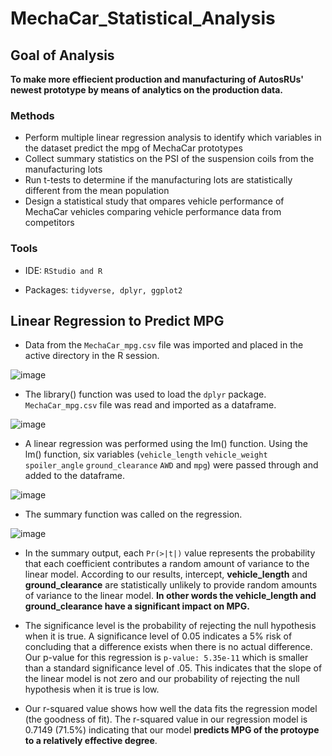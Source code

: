 # MechaCar_Statistical_Analysis
## Goal of Analysis
**To make more effiecient production and manufacturing of AutosRUs' newest prototype by means of analytics on the production data.**
### Methods
* Perform multiple linear regression analysis to identify which variables in the dataset predict the mpg of MechaCar prototypes
* Collect summary statistics on the PSI of the suspension coils from the manufacturing lots
* Run t-tests to determine if the manufacturing lots are statistically different from the mean population
* Design a statistical study that ompares vehicle performance of MechaCar vehicles comparing vehicle performance data from competitors
### Tools
* IDE: `RStudio and R`

* Packages: `tidyverse, dplyr, ggplot2`

## Linear Regression to Predict MPG
* Data from the `MechaCar_mpg.csv` file was imported and placed in the active directory in the R session.


![image](https://user-images.githubusercontent.com/103383489/189496172-8828a7f9-088b-4945-b659-1f948120953f.png)

* The library() function was used to load the `dplyr` package. `MechaCar_mpg.csv` file was read and imported as a dataframe.

![image](https://user-images.githubusercontent.com/103383489/189496362-28a01d80-ae0f-4080-bb2f-d138b8fd8d08.png)


* A linear regression was performed using the lm() function. Using the lm() function, six variables (`vehicle_length` `vehicle_weight` `spoiler_angle` `ground_clearance` `AWD` and `mpg`) were passed through and added to the dataframe.

![image](https://user-images.githubusercontent.com/103383489/189496267-ab35a6b9-2048-432e-9cd5-df6903953d1d.png)

* The summary function was called on the regression.

![image](https://user-images.githubusercontent.com/103383489/189496771-48601904-c55a-41aa-b8fa-404933c9a9fe.png)


* In the summary output, each `Pr(>|t|)` value represents the probability that each coefficient contributes a random amount of variance to the linear model. According to our results, intercept, **vehicle_length** and **ground_clearance** are statistically unlikely to provide random amounts of variance to the linear model. **In other words the vehicle_length and ground_clearance have a significant impact on MPG.**

* The significance level is the probability of rejecting the null hypothesis when it is true. A significance level of 0.05 indicates a 5% risk of concluding that a difference exists when there is no actual difference. Our p-value for this regression is `p-value: 5.35e-11` which is smaller than a standard significance level of .05. This indicates that the slope of the linear model is not zero and our probability of rejecting the null hypothesis when it is true is low. 

*  Our r-squared value shows how well the data fits the regression model (the goodness of fit). The r-squared value in our regression model is 0.7149 (71.5%) indicating that our model **predicts MPG of the protoype to a relatively effective degree**.
